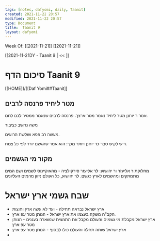 ```yaml
---
tags: [notes, dafyomi, daily, Taanit] 
created: 2021-11-22 20:57
modified: 2021-11-22 20:57
type: Document
title:  Taanit 9
layout: dafyomi
---
```

Week Of: [[2021-11-21]]
[[2021-11-21]]

[[2021-11-21DY - Taanit 9 | << ]] 

# סיכום הדף  Taanit 9

[[HOME]]/[[Daf Yomi##Taanit]]

## מטר ליחיד פרנסה לרבים
אמר ר יוחנן מטר ליחיד  נאמר מטר ארצך.
פרנסה לרבים שנאמר ממטיר לכם לחם.

משה נחשב כציבור

מעשה רב פפא ושלשת הרועים.

ריש לקיש סבר כר יוחנן ויותר מכך: הוא אמר שהגשם יורד לפי כל צמח.

## מקור מי הגשמים
מחלוקת ר אליעזר ור יהושוע:
לר אליעזר סירקולציה - מהאוקיינוס לשמים ושם המים מתמתקים ומהשמים לארץ כגשם.
לר יהושוע, כל העולם ניזון מהמים העליונים

# שבח גשמי ארץ ישראל
- ארץ ישראל נבראה תחילה - ועד לא עשה ארץ וחוצות
- הקב"ה משקה בעצמו את ארץ ישראל - הנותן מטר עפ ארץ.
- ארץ ישראל מקבלת מי גשמים והעולם מקבל את התמצית שנשארה בעננים - הנותן מטר עפ ארץ
- ארץ ישראל שותה תחלה והעולם כולו לבסוף - הנותן מטר עפ ארץ
-  
 

